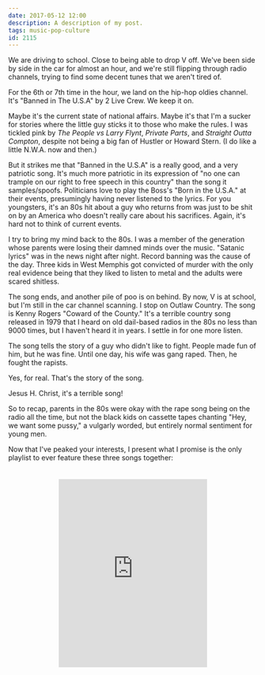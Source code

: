 ```yaml
---
date: 2017-05-12 12:00
description: A description of my post.
tags: music-pop-culture
id: 2115
---
```

We are driving to school.  Close to being able to drop V off.  We've been side by side in the car for almost an hour, and we're still flipping through radio channels, trying to find some decent tunes that we aren't tired of.

For the 6th or 7th time in the hour, we land on the hip-hop oldies channel.  It's "Banned in The U.S.A" by 2 Live Crew.  We keep it on.

Maybe it's the current state of national affairs.  Maybe it's that I'm a sucker for stories where the little guy sticks it to those who make the rules.  I was tickled pink by <i>The People vs Larry Flynt</i>, <i>Private Parts</i>, and <i>Straight Outta Compton</i>, despite not being a big fan of Hustler or Howard Stern.  (I do like a little N.W.A. now and then.)  
<!--more-->
But it strikes me that "Banned in the U.S.A" is a really good, and a very patriotic song.  It's much more patriotic in its expression of "no one can trample on our right to free speech in this country" than the song it samples/spoofs.  Politicians love to play the Boss's "Born in the U.S.A." at their events, presumingly having never listened to the lyrics.  For you youngsters, it's an 80s hit about a guy who returns from was just to be shit on by an America who doesn't really care about his sacrifices.  Again, it's hard not to think of current events.

I try to bring my mind back to the 80s. I was a member of the generation whose parents were losing their damned minds over the music.  "Satanic lyrics" was in the news night after night.  Record banning was the cause of the day.  Three kids in West Memphis got convicted of murder with the only real evidence being that they liked to listen to metal and the adults were scared shitless.

The song ends, and another pile of poo is on behind.  By now, V is at school, but I'm still in the car channel scanning.  I stop on Outlaw Country.  The song is Kenny Rogers "Coward of the County."  It's a terrible country song released in 1979 that I heard on old dail-based radios in the 80s no less than 9000 times, but I haven't heard it in years. I settle in for one more listen.

The song tells the story of a guy who didn't like to fight.  People made fun of him, but he was fine.  Until one day, his wife was gang raped.  Then, he fought the rapists.

Yes, for real.  That's the story of the song.

Jesus H. Christ, it's a terrible song!  

So to recap, parents in the 80s were okay with the rape song being on the radio all the time, but not the black kids on cassette tapes chanting "Hey, we want some pussy," a vulgarly worded, but entirely normal sentiment for young men.

Now that I've peaked your interests, I present what I promise is the only playlist to ever feature these three songs together:

<iframe src="https://embed.spotify.com/?uri=spotify%3Auser%3Abens4lsu%3Aplaylist%3A33FFFjxVaGGAJfahxDgt9Q" width="300" height="380" frameborder="0" allowtransparency="true" style="display:block;margin-left:auto;margin-right:auto;margin-top:2.5em;"></iframe>